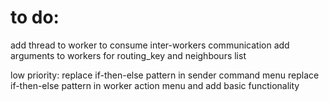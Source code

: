 # to do:

add thread to worker to consume inter-workers communication
add arguments to workers for routing_key and neighbours list


low priority:
replace if-then-else pattern in sender command menu
replace if-then-else pattern in worker action menu and add basic functionality
